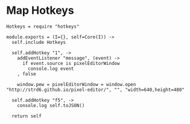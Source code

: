 Map Hotkeys
===========

    Hotkeys = require "hotkeys"

    module.exports = (I={}, self=Core(I)) ->
      self.include Hotkeys

      self.addHotkey "1", ->
        addEventListener "message", (event) ->
          if event.source is pixelEditorWindow
            console.log event
        , false

        window.pew = pixelEditorWindow = window.open "http://strd6.github.io/pixel-editor/", "", "width=640,height=480"

      self.addHotkey "f5", ->
        console.log self.toJSON()

      return self
